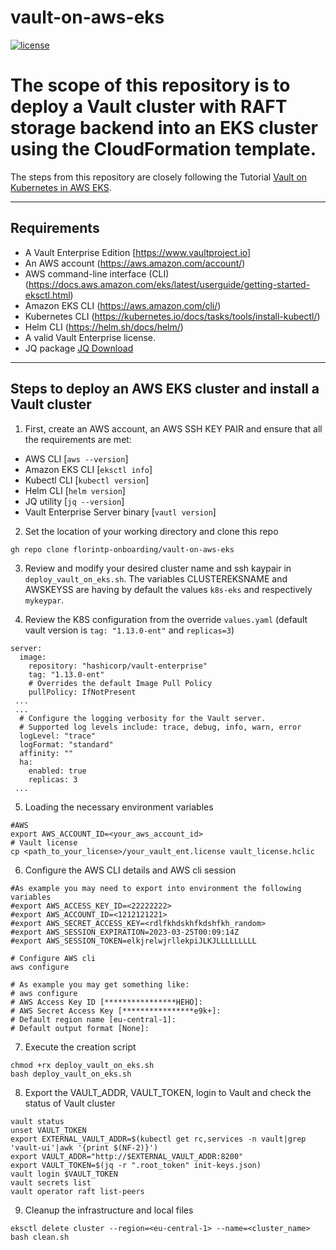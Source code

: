 # vault-on-aws-eks

[![license](http://img.shields.io/badge/license-apache_2.0-red.svg?style=flat)](https://github.com/florintp-onboarding/vault-on-aws-eks/blob/main/LICENSE)

# The scope of this repository is to deploy a Vault cluster with RAFT storage backend into an EKS cluster using the CloudFormation template.

The steps from this repository are closely following the Tutorial [Vault on Kubernetes in AWS EKS](https://developer.hashicorp.com/vault/tutorials/kubernetes/kubernetes-amazon-eks).

----

## Requirements
 - A Vault Enterprise Edition [https://www.vaultproject.io]
 - An AWS account (https://aws.amazon.com/account/)  
 - AWS command-line interface (CLI) (https://docs.aws.amazon.com/eks/latest/userguide/getting-started-eksctl.html)
 - Amazon EKS CLI (https://aws.amazon.com/cli/)
 - Kubernetes CLI (https://kubernetes.io/docs/tasks/tools/install-kubectl/)
 - Helm CLI (https://helm.sh/docs/helm/)
 - A valid Vault Enterprise license.
 - JQ package [JQ Download](https://stedolan.github.io/jq/download/)

----
## Steps to deploy an AWS EKS cluster and install a Vault cluster
1. First, create an AWS account, an AWS SSH KEY PAIR and ensure that all the requirements are met:
 - AWS CLI [`aws --version`]
 - Amazon EKS CLI [`eksctl info`]
 - Kubectl CLI [`kubectl version`]
 - Helm CLI [`helm version`]
 - JQ utility [`jq --version`]
 - Vault Enterprise Server binary [`vautl version`]

2. Set the location of your working directory and clone this repo
````shell
gh repo clone florintp-onboarding/vault-on-aws-eks
````

3. Review and modify your desired cluster name and ssh kaypair in `deploy_vault_on_eks.sh`.
The variables CLUSTEREKSNAME and AWSKEYSS are having by default the values `k8s-eks` and respectively `mykeypar`.

4. Review the K8S configuration from the override `values.yaml` (default vault version is `tag: "1.13.0-ent"` and `replicas=3`)
```
server:
  image:
    repository: "hashicorp/vault-enterprise"
    tag: "1.13.0-ent"
    # Overrides the default Image Pull Policy
    pullPolicy: IfNotPresent
 ...
 ...
  # Configure the logging verbosity for the Vault server.
  # Supported log levels include: trace, debug, info, warn, error
  logLevel: "trace"
  logFormat: "standard"
  affinity: ""
  ha:
    enabled: true
    replicas: 3
 ...
 ```

5. Loading the necessary environment variables
```shell
#AWS
export AWS_ACCOUNT_ID=<your_aws_account_id>
# Vault license
cp <path_to_your_license>/your_vault_ent.license vault_license.hclic
```

6. Configure the AWS CLI details and AWS cli session
```shell
#As example you may need to export into environment the following variables
#export AWS_ACCESS_KEY_ID=<22222222>
#export AWS_ACCOUNT_ID=<1212121221>
#export AWS_SECRET_ACCESS_KEY=<rdlfkhdskhfkdshfkh_random>
#export AWS_SESSION_EXPIRATION=2023-03-25T00:09:14Z
#export AWS_SESSION_TOKEN=elkjrelwjrllekpiJLKJLLLLLLLLL

# Configure AWS cli
aws configure
```
```
# As example you may get something like:
# aws configure
# AWS Access Key ID [****************HEHO]:
# AWS Secret Access Key [****************e9k+]:
# Default region name [eu-central-1]:
# Default output format [None]:
```

7. Execute the creation script
```shell
chmod +rx deploy_vault_on_eks.sh
bash deploy_vault_on_eks.sh
```

8. Export the VAULT_ADDR, VAULT_TOKEN, login to Vault and check the status of Vault cluster
```shell
vault status
unset VAULT_TOKEN
export EXTERNAL_VAULT_ADDR=$(kubectl get rc,services -n vault|grep 'vault-ui'|awk '{print $(NF-2)}')
export VAULT_ADDR="http://$EXTERNAL_VAULT_ADDR:8200"
export VAULT_TOKEN=$(jq -r ".root_token" init-keys.json)
vault login $VAULT_TOKEN
vault secrets list
vault operator raft list-peers
```

9. Cleanup the infrastructure and local files
```shell
eksctl delete cluster --region=<eu-central-1> --name=<cluster_name>
bash clean.sh
```
